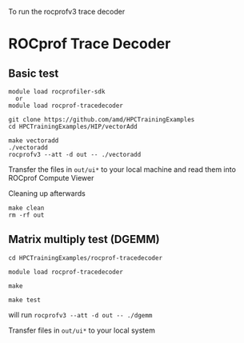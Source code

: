 
To run the rocprofv3 trace decoder

# ROCprof Trace Decoder

## Basic test

```
module load rocprofiler-sdk
  or
module load rocprof-tracedecoder
```

```
git clone https://github.com/amd/HPCTrainingExamples
cd HPCTrainingExamples/HIP/vectorAdd
```

```
make vectoradd
./vectoradd
rocprofv3 --att -d out -- ./vectoradd
```

Transfer the files in `out/ui*` to your local machine and read them into ROCprof Compute Viewer

Cleaning up afterwards

```
make clean
rm -rf out
```

## Matrix multiply test (DGEMM)

```
cd HPCTrainingExamples/rocprof-tracedecoder
```

```
module load rocprof-tracedecoder
```

```
make

make test
```

will run `rocprofv3 --att -d out -- ./dgemm`

Transfer files in `out/ui*` to your local system
